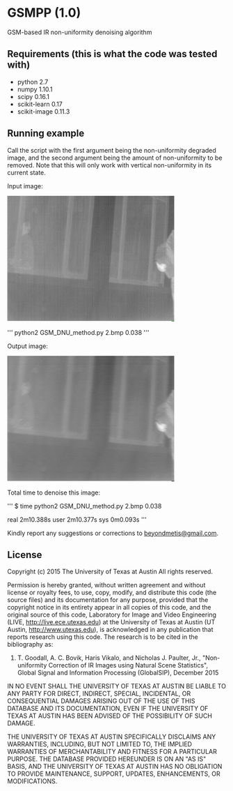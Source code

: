 # GSMPP (1.0)
GSM-based IR non-uniformity denoising algorithm

## Requirements (this is what the code was tested with)
- python 2.7
- numpy 1.10.1
- scipy 0.16.1
- scikit-learn 0.17
- scikit-image 0.11.3

## Running example

Call the script with the first argument being the non-uniformity degraded image, and
the second argument being the amount of non-uniformity to be removed. 
Note that this will only work with vertical non-uniformity in its current state.

Input image:

![Input Image](2.bmp)

'''
python2 GSM_DNU_method.py 2.bmp 0.038
'''

Output image:

![Output Image](corrected_2.bmp)


Total time to denoise this image:

'''
$ time python2 GSM_DNU_method.py 2.bmp 0.038

real    2m10.388s
user    2m10.377s
sys     0m0.093s
'''

Kindly report any suggestions or corrections to beyondmetis@gmail.com.

## License

Copyright (c) 2015 The University of Texas at Austin
All rights reserved.

Permission is hereby granted, without written agreement and without license or royalty fees, to use, copy, 
modify, and distribute this code (the source files) and its documentation for any purpose, provided that the 
copyright notice in its entirety appear in all copies of this code, and the original source of this code, 
Laboratory for Image and Video Engineering (LIVE, http://live.ece.utexas.edu) at the 
University of Texas at Austin (UT Austin, http://www.utexas.edu), is acknowledged in any publication 
that reports research using this code. The research is to be cited in the bibliography as:

1) T. Goodall, A. C. Bovik, Haris Vikalo, and Nicholas J. Paulter, Jr., "Non-uniformity Correction of IR Images using Natural Scene Statistics", Global Signal and Information Processing (GlobalSIP), December 2015 

IN NO EVENT SHALL THE UNIVERSITY OF TEXAS AT AUSTIN BE LIABLE TO ANY PARTY FOR DIRECT, INDIRECT, SPECIAL, INCIDENTAL, 
OR CONSEQUENTIAL DAMAGES ARISING OUT OF THE USE OF THIS DATABASE AND ITS DOCUMENTATION, EVEN IF THE UNIVERSITY OF TEXAS
AT AUSTIN HAS BEEN ADVISED OF THE POSSIBILITY OF SUCH DAMAGE.

THE UNIVERSITY OF TEXAS AT AUSTIN SPECIFICALLY DISCLAIMS ANY WARRANTIES, INCLUDING, BUT NOT LIMITED TO, THE IMPLIED 
WARRANTIES OF MERCHANTABILITY AND FITNESS FOR A PARTICULAR PURPOSE. THE DATABASE PROVIDED HEREUNDER IS ON AN "AS IS" BASIS,
AND THE UNIVERSITY OF TEXAS AT AUSTIN HAS NO OBLIGATION TO PROVIDE MAINTENANCE, SUPPORT, UPDATES, ENHANCEMENTS, OR MODIFICATIONS.
